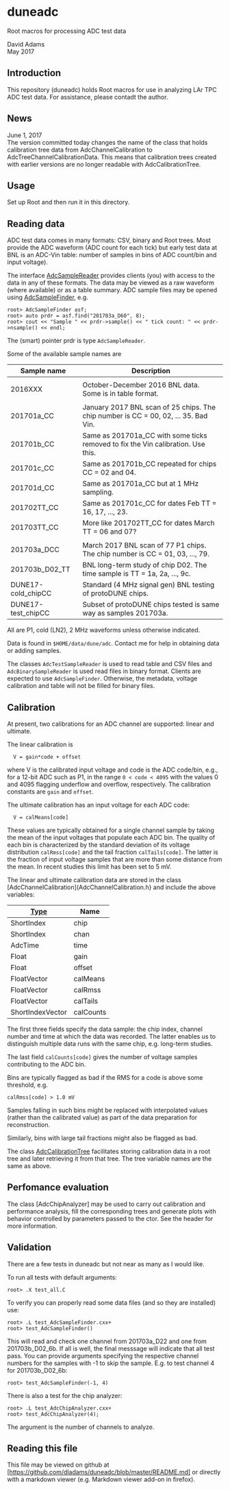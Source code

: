 # duneadc

Root macros for processing ADC test data

David Adams  
May 2017

## Introduction

This repository (duneadc) holds Root macros for use in analyzing LAr TPC ADC test data.
For assistance, please contadt the author.

## News

June 1, 2017   
The version committed today changes the name of the class that holds calibration tree data
from AdcChannelCalibration to AdcTreeChannelCalibrationData. This means that calibration
trees created with earlier versions are no longer readable with AdcCalibrationTree.

## Usage 

Set up Root and then run it in this directory.

## Reading data

ADC test data comes in many formats: CSV, binary and Root trees. Most provide the ADC waveform
(ADC count for each tick) but early test data at BNL is an ADC-Vin table: number of samples
in bins of  ADC count/bin and input voltage).

The interface [AdcSampleReader](AdcSampleReader.h) provides clients (you) with access to the
data in any of these formats.
The data may be viewed as a raw waveform (where available) or as a table summary. ADC
sample files may be opened using [AdcSampleFinder](AdcSampleFinder.h), e.g.

```
root> AdcSampleFinder asf;
root> auto prdr = asf.find("201703a_D60", 8);
root> cout << "Sample " << prdr->sample() << " tick count: " << prdr->nsample() << endl;
```

The (smart) pointer prdr is type `AdcSampleReader`.

Some of the available sample names are

| Sample name | Description |
|-------------|-------------|
|             |             |
| 2016XXX     | October-December 2016 BNL data. Some is in table format. |
|             |             |
| 201701a_CC  | January 2017 BNL scan of 25 chips. The chip number is CC = 00, 02, ... 35. Bad Vin. |
| 201701b_CC  | Same as 201701a_CC with some ticks removed to fix the Vin calibration. Use this. |
| 201701c_CC  | Same as 201701b_CC repeated for chips CC = 02 and 04. |
| 201701d_CC  | Same as 201701a_CC but at 1 MHz sampling. |
| 201702TT_CC | Same as 201701c_CC for dates Feb TT = 16, 17, ..., 23. |
| 201703TT_CC | More like 201702TT_CC for dates March TT = 06 and 07? |
|             |             |
| 201703a_DCC | March 2017 BNL scan of 77 P1 chips. The chip number is CC = 01, 03, ..., 79. |
| 201703b_D02_TT | BNL  long-term study of chip D02. The time sample is TT = 1a, 2a, ..., 9c. |
| DUNE17-cold_chipCC | Standard (4 MHz signal gen) BNL testing of protoDUNE chips. |
| DUNE17-test_chipCC | Subset of protoDUNE chips tested is same way as samples 201703a. |

All are P1, cold (LN2), 2 MHz waveforms unless otherwise indicated.

Data is found in `$HOME/data/dune/adc`. Contact me for help in obtaining data or adding samples.

The classes `AdcTestSampleReader` is used to read table and CSV files and `AdcBinarySampleReader`
is used read files in binary format.
Clients are expected to use `AdcSampleFinder`. Otherwise, the metadata, voltage calibration and table
will not be filled for binary files.

## Calibration

At present, two calibrations for an ADC channel are supported: linear and ultimate.

The linear calibration is
```
  V = gain*code + offset
```
where V is the calibrated input voltage and code is the ADC code/bin, e.g., for a 12-bit ADC
such as P1, in the range `0 < code < 4095` with the values 0 and 4095 flagging underflow and
overflow, respectively. The calibration constants are `gain` and `offset`.

The ultimate calibration has an input voltage for each ADC code:
```
  V = calMeans[code]
```
These values are typically obtained for a single channel sample by taking the mean of the input voltages
that populate each ADC bin. The quality of each bin is characterized by the standard deviation of
its voltage distribution `calRmss[code]` and the tail fraction `calTails[code]`. The latter is the
fraction of input voltage samples that are more than some distance from the mean. In recent
studies this limit has been set to 5 mV.

The linear and ultimate calibration data are stored in the class
[AdcChannelCalibration](AdcChannelCalibration.h} and include the above variables:

| [Type](AdcTypes.h) | Name |
|------|------|
| ShortIndex       | chip |
| ShortIndex       | chan |
| AdcTime          | time |
| Float            | gain |
| Float            | offset |
| FloatVector      | calMeans |
| FloatVector      | calRmss |
| FloatVector      | calTails |
| ShortIndexVector | calCounts |

The first three fields specify the data sample: the chip index, channel number and time
at which the data was recorded. The latter enables us to distinguish multiple data runs
with the same chip, e.g. long-term studies.

The last field `calCounts[code]` gives the number of voltage samples contributing to the
ADC bin.

Bins are typically flagged as bad if the RMS for a code is above some threshold, e.g.
```
calRmss[code] > 1.0 mV
```
Samples falling in such bins might be replaced with interpolated values (rather than the
calibrated value) as part of the data preparation for reconstruction.

Similarly, bins with large tail fractions might also be flagged as bad.

The class [AdcCalibrationTree](AdcCalibrationTree.h) facilitates storing calibration data
in a root tree and later retrieving it from that tree. The tree variable names are the same as above.

## Perfomance evaluation

The class [AdcChipAnalyzer] may be used to carry out calibration and performance analysis,
fill the corresponding trees and generate plots with behavior controlled by parameters passed
to the ctor. See the header for more information.

## Validation

There are a few tests in duneadc but not near as many as I would like.

To run all tests with default arguments:
```
root> .X test_all.C
```

To verify you can properly read some data files (and so they are installed) use:
```
root> .L test_AdcSampleFinder.cxx+
root> test_AdcSampleFinder()
```
This will read and check one channel from 201703a_D22 and one from 201703b_D02_6b. If all is well,
the final messsage will indicate that all test pass. You can provide arguments specifying
the respective channel numbers for the samples with -1 to skip the sample.
E.g. to test channel 4 for 201703b_D02_6b:
```
root> test_AdcSampleFinder(-1, 4)
```

There is also a test for the chip analyzer:
```
root> .L test_AdcChipAnalyzer.cxx+
root> test_AdcChipAnalyzer(4);
```
The argument is the number of channels to analyze.

## Reading this file

This file may be viewed on github at
[https://github.com/dladams/duneadc/blob/master/README.md]
or directly with a markdown viewer (e.g. Markdown viewer add-on in firefox).
